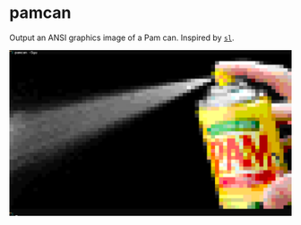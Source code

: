 # pamcan

Output an ANSI graphics image of a Pam can. Inspired by [`sl`](https://github.com/mtoyoda/sl).

![screenshot](img/pamcan.png)
